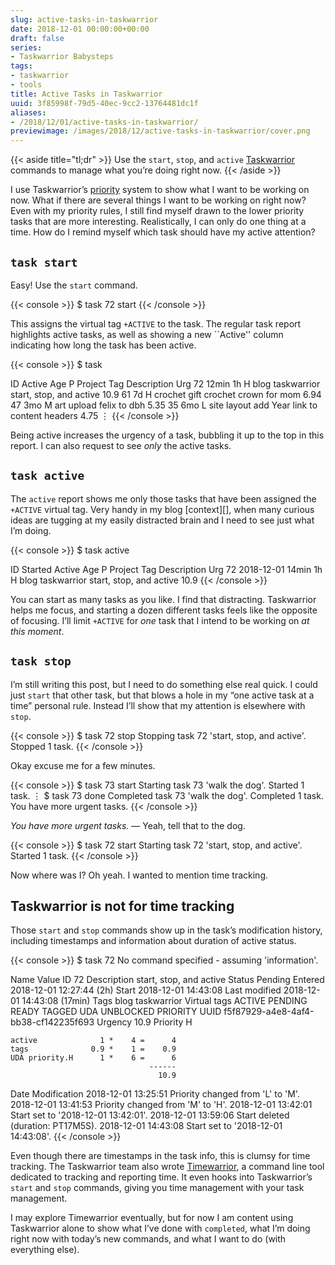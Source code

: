 ```yaml
---
slug: active-tasks-in-taskwarrior
date: 2018-12-01 00:00:00+00:00
draft: false
series:
- Taskwarrior Babysteps
tags:
- taskwarrior
- tools
title: Active Tasks in Taskwarrior
uuid: 3f85998f-79d5-40ec-9cc2-13764481dc1f
aliases:
- /2018/12/01/active-tasks-in-taskwarrior/
previewimage: /images/2018/12/active-tasks-in-taskwarrior/cover.png
---
```

{{< aside title="tl;dr" >}}
Use the `start`, `stop`, and `active`
[Taskwarrior](https://taskwarrior.org/) commands to manage what you’re
doing right now.
{{< /aside >}}

I use Taskwarrior’s [priority](/post/2017/12/taskwarrior-priorities)
system to show what I want to be working on now. What if there are
several things I want to be working on right now? Even with my priority
rules, I still find myself drawn to the lower priority tasks that are
more interesting. Realistically, I can only do one thing at a time. How
do I remind myself which task should have my active attention?

## `task start`

Easy\! Use the `start` command.

{{< console >}}
$ task 72 start
{{< /console >}}

This assigns the virtual tag `+ACTIVE` to the task. The regular task
report highlights active tasks, as well as showing a new \`\`Active''
column indicating how long the task has been active.

{{< console >}}
$ task

ID Active Age  P Project Tag              Description                       Urg
72 12min  1h   H         blog taskwarrior start, stop, and active           10.9
61        7d   H         crochet gift     crochet crown for mom             6.94
47        3mo  M         art              upload felix to dbh               5.35
35        6mo  L site    layout           add Year link to content headers  4.75
⋮
{{< /console >}}

Being active increases the urgency of a task, bubbling it up to the top
in this report. I can also request to see *only* the active tasks.

## `task active`

The `active` report shows me only those tasks that have been assigned
the `+ACTIVE` virtual tag. Very handy in my blog \[context\]\[\], when
many curious ideas are tugging at my easily distracted brain and I need
to see just what I’m doing.

{{< console >}}
$ task active

ID Started    Active Age P Project Tag              Description                      Urg
72 2018-12-01 14min  1h  H         blog taskwarrior start, stop, and active          10.9
{{< /console >}}

You can start as many tasks as you like. I find that distracting.
Taskwarrior helps me focus, and starting a dozen different tasks feels
like the opposite of focusing. I’ll limit `+ACTIVE` for *one* task that
I intend to be working on *at this moment*.

## `task stop`

I’m still writing this post, but I need to do something else real quick.
I could just `start` that other task, but that blows a hole in my “one
active task at a time” personal rule. Instead I’ll show that my
attention is elsewhere with `stop`.

{{< console >}}
$ task 72 stop
Stopping task 72 'start, stop, and active'.
Stopped 1 task.
{{< /console >}}

Okay excuse me for a few minutes.

{{< console >}}
$ task 73 start
Starting task 73 'walk the dog'.
Started 1 task.
⋮
$ task 73 done
Completed task 73 'walk the dog'.
Completed 1 task.
You have more urgent tasks.
{{< /console >}}

*You have more urgent tasks.* — Yeah, tell that to the dog.

{{< console >}}
$ task 72 start
Starting task 72 'start, stop, and active'.
Started 1 task.
{{< /console >}}

Now where was I? Oh yeah. I wanted to mention time tracking.

## Taskwarrior is not for time tracking

Those `start` and `stop` commands show up in the task’s modification
history, including timestamps and information about duration of active
status.

{{< console >}}
$ task 72
No command specified - assuming 'information'.

Name          Value
ID            72
Description   start, stop, and active
Status        Pending
Entered       2018-12-01 12:27:44 (2h)
Start         2018-12-01 14:43:08
Last modified 2018-12-01 14:43:08 (17min)
Tags          blog taskwarrior
Virtual tags  ACTIVE PENDING READY TAGGED UDA UNBLOCKED PRIORITY
UUID          f5f87929-a4e8-4af4-bb38-cf142235f693
Urgency       10.9
Priority      H

    active              1 *    4 =      4
    tags              0.9 *    1 =    0.9
    UDA priority.H      1 *    6 =      6
                                   ------
                                     10.9

Date                Modification
2018-12-01 13:25:51 Priority changed from 'L' to 'M'.
2018-12-01 13:41:53 Priority changed from 'M' to 'H'.
2018-12-01 13:42:01 Start set to '2018-12-01 13:42:01'.
2018-12-01 13:59:06 Start deleted (duration: PT17M5S).
2018-12-01 14:43:08 Start set to '2018-12-01 14:43:08'.
{{< /console >}}

Even though there are timestamps in the task info, this is clumsy for
time tracking. The Taskwarrior team also wrote
[Timewarrior](https://taskwarrior.org/docs/timewarrior), a command line
tool dedicated to tracking and reporting time. It even hooks into
Taskwarrior’s `start` and `stop` commands, giving you time management
with your task management.

I may explore Timewarrior eventually, but for now I am content using
Taskwarrior alone to show what I’ve done with `completed`, what I’m
doing right now with today’s new commands, and what I want to do (with
everything else).
